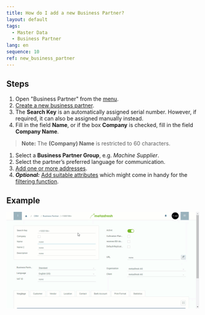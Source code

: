 ```yaml
---
title: How do I add a new Business Partner?
layout: default
tags:
  - Master Data
  - Business Partner
lang: en
sequence: 10
ref: new_business_partner
---
```


## Steps
1. Open "Business Partner" from the [menu](Menu).
1. [Create a new business partner](New_Record_Window).
1. The **Search Key** is an automatically assigned serial number. However, if required, it can also be assigned manually instead.
1. Fill in the field **Name**, or if the box **Company** is checked, fill in the field **Company Name**.
 >**Note:** The **(Company) Name** is restricted to 60 characters.

1. Select a **Business Partner Group**, e.g. *Machine Supplier*.
1. Select the partner’s preferred language for communication.
1. [Add one or more addresses](Add_address_tab).
1. ***Optional:*** [Add suitable attributes](Add_attributes_to_BP) which might come in handy for the [filtering function](Filtering_function).

## Example
![](assets/New_Business_Partner.gif)
